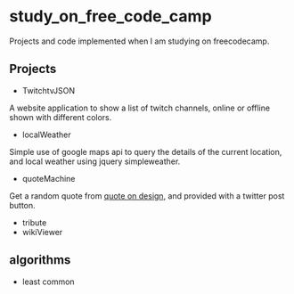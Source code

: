 # study_on_free_code_camp
Projects and code implemented when I am studying on freecodecamp.
## Projects
* TwitchtvJSON

A website application to show a list of twitch channels, online or offline shown with different colors.

* localWeather

Simple use of google maps api to query the details of the current location, and local weather using jquery simpleweather.

* quoteMachine

Get a random quote from [quote on design](https://quotesondesign.com), and provided with a twitter post button.

* tribute
* wikiViewer
## algorithms
* least common
